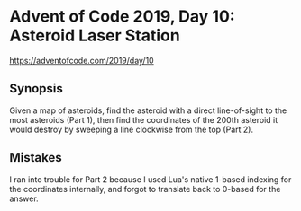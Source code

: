 # Advent of Code 2019, Day 10: Asteroid Laser Station

https://adventofcode.com/2019/day/10

## Synopsis

Given a map of asteroids, find the asteroid with a direct line-of-sight to the most asteroids (Part 1), then find the coordinates of the 200th asteroid it would destroy by sweeping a line clockwise from the top (Part 2).

## Mistakes

I ran into trouble for Part 2 because I used Lua's native 1-based indexing for the coordinates internally, and forgot to translate back to 0-based for the answer.

